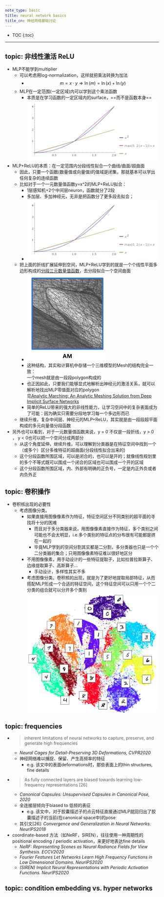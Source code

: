 ```yaml
---
note_type: basic
title: neural network basics
title_cn: 神经网络基础讨论
---
```


* TOC
{:toc}

---

## topic: 非线性激活 ReLU

 - MLP不能学到multiplier
    - 可以考虑用log-normalization，这样就把乘法转换为加法
       - $$ m=x \cdot y \Rightarrow \ln(m)=\ln(x)+\ln(y) $$
    - MLP在一定范围(一定区域)内可以学到这个乘法函数
       - 本质是在学习函数的一定区域内的surface，==而不是函数本身==<br>![image-20201209155947067](media/image-20201209155947067.png)
 -  MLP+ReLU的本质：在一定范围内分段线性拟合一个曲线/曲面/超曲面
     - 因此，只要一个函数(数量值或向量值)的值域是闭集，那就基本可以学出任何复杂的连续函数
     - 比如对于一个一元数量值函数y=x^2的MLP+ReLU拟合：
         - 1层感知机+2个中间层neuron，函数就分了2段 
         - 多加层、多加神经元，无非是把函数分了更多段去拟合；
         - ![image-20201209155947067](media/image-20201209155947067.png)
     - 把上面的折线扩展延伸到空间，MLP+ReLU学到的就是一个个线性平面多边形构成的<u>分段三元数量值函数</u>，去分段拟合一个空间曲面
         - ![image-20201209162429622](media/image-20201209162429622.png)
         - 这种结构，其实和计算机中存储一个三维模型的Mesh的结构完全一致：<br>一个mesh就是由一段段polygon构成的
         - 也正因如此，只要我们能够显式地解析出神经元的激活关系，就可以解析地找出MLP零值面对应的polygon <br>见[Analytic Marching: An Analytic Meshing Solution from
            Deep Implicit Surface Networks](http://proceedings.mlr.press/v119/lei20a/lei20a.pdf)
         - 简单的ReLU带来的强大的非线性能力，让学习空间中的复杂表面成为了可能：因为确实只需要分段地学习每一个多边形而已
     - 继续升维，复杂中间层、神经元的MLP+ReLU，其实就是由一段段超平面构成的多元向量值分段函数
 - 另外也可以看到，对于一元数量值函数来说，y = 0 不仅是一段折线，y > 0 ， y < 0也可以把一个空间分成两部分
   - 从这个角度延伸，继续升维，可以理解到分类器是在特征空间中找到一个（或多个）区分多维特征的超曲面(分段线性拟合出来的)
   - 这个分段函数所围区域，可以是闭合的，也可以是开的；就像线性规划里的多个不等式既可以围成一个闭合的区域也可以围成一个开的区域
   - 这个分段函数所围区域，内、外部有明确的正负号，一定是内正外负或者内负外正

## topic: 卷积操作

- 卷积核出现的必要性
  - 考虑图像分类。
    - 如果直接用图像像素作为特征，特征空间区分不同类别的超平面的寻找将十分的困难
      - 而且对于多分类器来说，用图像像素直接作为特征，多个类别之间可能也不会太明显，i.e.多个类别的特征点的分布很有可能都是挤在一起的
      - 毕竟MLP学到的空间分割其实都是二分割，多分类器也只是一个个二分类器的集合；只用图像像素特征难以很好地区分
    - 不用图像像素，用手动设计的一些特征提取子，比如拉普拉斯算子、边缘提取算子、高斯算子...
      - 手动设计，多样性其实不多
    - 考虑图像分类。卷积核的出现，就是为了更好地提取局部特征，从而搭配MLP形成一个合适的特征空间，这个特征空间可以只用一个个二分类的组合就可以分开多个类别<br>![MNIST tSNE plot](media/image-20201209163614662.png)

## topic: frequencies

 - >  inherent limitations of neural networks to capture, preserve, and generate high frequencies
    - *Neural Cages for Detail-Preserving 3D Deformations, CVPR2020*
    - 神经网络难以捕捉、保留、产生高频率的特征
      - e.g. 该文中的表面deformations时，那些表面上的thin structures, fine details
 - > As fully connected layers are biased towards learning low-frequency representations [26]
   - *Canonical Capsules: Unsupervised Capsules in Canonical Pose, 2020*
   - 全连接层倾向于biased to 低频的表征
     - e.g. 该文中，对于胶囊描述子的点云特征直接通过MLP就回归出了胶囊描述子的当前(在canonical space中)的pose
   - 其引文[26]: *Convergence and Generalization in Neural Networks. NeurIPS2018* 
- coordinate-based 方法（如NeRF，SIREN），往往使用一种周期性的positional encoding / periodic activation，来更好地表达fine details
  - *NeRF: Representing Scenes as Neural Radiance Fields for View Synthesis. ECCV2020*
  - *Fourier Features Let Networks Learn High Frequency Functions in Low Dimensional Domains. NeurIPS2020*
  - *(SIREN) Implicit Neural Representations*
    *with Periodic Activation Functions. NeurIPS2020*

## topic: condition embedding vs. hyper networks

